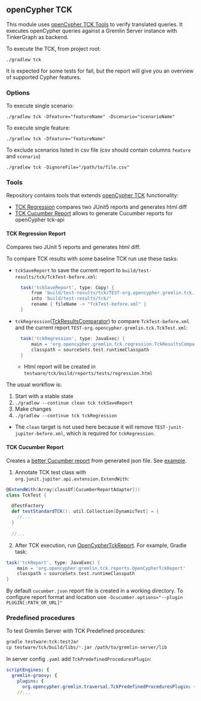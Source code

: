 ## openCypher TCK

This module uses [openCypher TCK Tools](https://github.com/opencypher/openCypher/tree/master/tools/tck-api) to verify translated queries. It executes openCypher queries against a Gremlin Server instance with TinkerGraph as backend.

To execute the TCK, from project root:

```
./gradlew tck
``` 

It is expected for some tests for fail, but the report will give you an overview of supported Cypher features.

### Options

To execute single scenario:

```
./gradlew tck -Dfeature="featureName" -Dscenario="scenarioName"
```

To execute single feature:

```
./gradlew tck -Dfeature="featureName"
``` 

To exclude scenarios listed in csv file (csv should contain columns `feature` and `scenario`)

```
./gradlew tck -DignoreFile="/path/to/file.csv"
```

### Tools

Repository contains tools that extends [openCypher TCK](https://github.com/opencypher/openCypher/tree/master/tools/tck-api) functionality: 

* [TCK Regression](#tck-regression-report) compares two JUnit5 reports and generates html diff
* [TCK Cucumber Report](#tck-cucumber-report) allows to generate Cucumber reports for openCypher tck-api


#### TCK Regression Report

Compares two JUnit 5 reports and generates html diff.

To compare TCK results with some baseline TCK run use these tasks:

* `tckSaveReport` to save the current report to `build/test-results/tck/TckTest-before.xml`:
  ```groovy
    task('tckSaveReport', type: Copy) {
        from 'build/test-results/tck/TEST-org.opencypher.gremlin.tck.TckTest.xml'
        into 'build/test-results/tck/'
        rename { fileName -> "TckTest-before.xml" }
    }
  ```
* `tckRegression`([TckResultsComparator](src/test/java/org/opencypher/gremlin/tck/regression/TckResultsComparator.java)) to compare `TckTest-before.xml` and the current report `TEST-org.opencypher.gremlin.tck.TckTest.xml`:
  ```groovy
    task('tckRegression', type: JavaExec) {
        main = 'org.opencypher.gremlin.tck.regression.TckResultsComparator'
        classpath = sourceSets.test.runtimeClasspath
    }
  ```
  - Html report will be created in `testware/tck/build/reports/tests/regression.html`

The usual workflow is:

1. Start with a stable state
1. `./gradlew --continue clean tck tckSaveReport`
1. Make changes
1. `./gradlew --continue tck tckRegression`
  - The `clean` target is not used here because it will remove `TEST-junit-jupiter-before.xml`, which is required for `tckRegression`.

#### TCK Cucumber Report

Creates a [better Cucumber report](https://github.com/damianszczepanik/cucumber-reporting) from generated json file. See [example](https://opencypher.github.io/cypher-for-gremlin/test-reports/0.9.11/cucumber-html-reports/overview-features.html).

1. Annotate TCK test class with `org.junit.jupiter.api.extension.ExtendWith`:

  ```scala
  @ExtendWith(Array(classOf[CucumberReportAdapter]))
  class TckTest {
  
    @TestFactory
    def testStandardTCK(): util.Collection[DynamicTest] = {
      //...
    }
    
    //...
  ```

2. After TCK execution, run [OpenCypherTckReport](src/test/java/org/opencypher/gremlin/tck/reports/OpenCypherTckReport.java). 
  For example, Gradle task:

  ```groovy
  task('tckReport', type: JavaExec) {
      main = 'org.opencypher.gremlin.tck.reports.OpenCypherTckReport'
      classpath = sourceSets.test.runtimeClasspath
  }
  ```    

By default `cucumber.json` report file is created in a working directory. To configure report format and location use `-Dcucumber.options="--plugin PLUGIN[:PATH_OR_URL]"`

### Predefined procedures

To test Gremlin Server with TCK Predefined procedures:

```bash
gradle testware:tck:testJar
cp testware/tck/build/libs/*.jar /path/to/gremlin-server/lib
```

In server config `.yaml` add `TckPredefinedProceduresPlugin`:

```yaml
scriptEngines: {
  gremlin-groovy: {
    plugins: { 
      org.opencypher.gremlin.traversal.TckPredefinedProceduresPlugin: {}
    //...
```  

